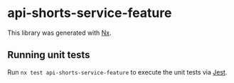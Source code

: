 # api-shorts-service-feature

This library was generated with [Nx](https://nx.dev).

## Running unit tests

Run `nx test api-shorts-service-feature` to execute the unit tests via [Jest](https://jestjs.io).
